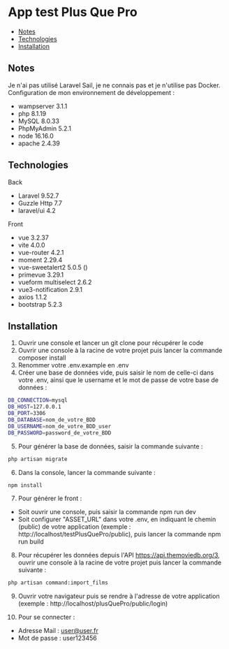 # App test Plus Que Pro

- [Notes](#notes)
- [Technologies](#technologies)
- [Installation](#installation)

## Notes
Je n'ai pas utilisé Laravel Sail, je ne connais pas et je n'utilise pas Docker.
Configuration de mon environnement de développement :
- wampserver 3.1.1
- php 8.1.19
- MySQL 8.0.33
- PhpMyAdmin 5.2.1
- node 16.16.0
- apache 2.4.39

## Technologies
Back
- Laravel 9.52.7
- Guzzle Http 7.7
- laravel/ui 4.2

Front
- vue 3.2.37
- vite 4.0.0
- vue-router 4.2.1
- moment 2.29.4
- vue-sweetalert2 5.0.5 ()
- primevue 3.29.1
- vueform multiselect 2.6.2
- vue3-notification 2.9.1
- axios 1.1.2
- bootstrap 5.2.3

## Installation

1) Ouvrir une console et lancer un git clone pour récupérer le code
2) Ouvrir une console à la racine de votre projet puis lancer la commande composer install
3) Renommer votre .env.example en .env
4) Créer une base de données vide, puis saisir le nom de celle-ci dans votre .env, ainsi que le username et le mot de passe de votre base de données :
```sh
DB_CONNECTION=mysql
DB_HOST=127.0.0.1
DB_PORT=3306
DB_DATABASE=nom_de_votre_BDD
DB_USERNAME=nom_de_votre_BDD_user
DB_PASSWORD=password_de_votre_BDD
```
5) Pour générer la base de données, saisir la commande suivante :
```sh
php artisan migrate
```
6) Dans la console, lancer la commande suivante :
```sh
npm install
```

7) Pour générer le front :
- Soit ouvrir une console, puis saisir la commande npm run dev
- Soit configurer "ASSET_URL" dans votre .env, en indiquant le chemin (public) de votre application (exemple : http://localhost/testPlusQuePro/public), puis lancer la commande npm run build

8) Pour récupérer les données depuis l'API https://api.themoviedb.org/3, ouvrir une console à la racine de votre projet puis lancer la commande suivante :
```sh
php artisan command:import_films
```
9) Ouvrir votre navigateur puis se rendre à l'adresse de votre application (exemple : http://localhost/plusQuePro/public/login)

10) Pour se connecter :
- Adresse Mail : user@user.fr
- Mot de passe : user123456